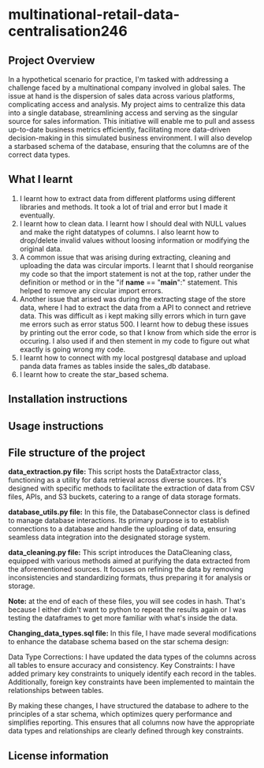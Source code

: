 # multinational-retail-data-centralisation246

## Project Overview 
In a hypothetical scenario for practice, I'm tasked with addressing a challenge faced by a multinational company involved in global sales. The issue at hand is the dispersion of sales data across various platforms, complicating access and analysis. My project aims to centralize this data into a single database, streamlining access and serving as the singular source for sales information. This initiative will enable me to pull and assess up-to-date business metrics efficiently, facilitating more data-driven decision-making in this simulated business environment. I will also develop a starbased schema of the database, ensuring that the columns are of the correct data types.

## What I learnt
1. I learnt how to extract data from different platforms using different libraries and methods. It took a lot of trial and error but I made it eventually. 
2. I learnt how to clean data. I learnt how I should deal with NULL values and make the right datatypes of columns. I also learnt how to drop/delete invalid values without loosing information or modifying the original data. 
3. A common issue that was arising during extracting, cleaning and uploading the data was circular imports. I learnt that I should reorganise my code so that the import statement is not at the top, rather under the definition or method or in the "if __name__ == "__main__":" statement. This helped to remove any circular import errors. 
4. Another issue that arised was during the extracting stage of the store data, where I had to extract the data from a API to connect and retrieve data. This was difficult as i kept making silly errors which in turn gave me errors such as error status 500. I learnt how to debug these issues by printing out the error code, so that I know from which side the error is occuring. I also used if and then stement in my code to figure out what exactly is going wrong my code. 
5. I learnt how to connect with my local postgresql database and upload panda data frames as tables inside the sales_db database.
6. I learnt how to create the star_based schema.

## Installation instructions

## Usage instructions

## File structure of the project
**data_extraction.py file:**
This script hosts the DataExtractor class, functioning as a utility for data retrieval across diverse sources. It's designed with specific methods to facilitate the extraction of data from CSV files, APIs, and S3 buckets, catering to a range of data storage formats.

**database_utils.py file:** 
In this file, the DatabaseConnector class is defined to manage database interactions. Its primary purpose is to establish connections to a database and handle the uploading of data, ensuring seamless data integration into the designated storage system.

**data_cleaning.py file:** 
This script introduces the DataCleaning class, equipped with various methods aimed at purifying the data extracted from the aforementioned sources. It focuses on refining the data by removing inconsistencies and standardizing formats, thus preparing it for analysis or storage.

**Note:**
at the end of each of these files, you will see codes in hash. That's because I either didn't want to python to repeat the results again or I was testing the dataframes to get more familiar with what's inside the data.

**Changing_data_types.sql file:**
In this file, I have made several modifications to enhance the database schema based on the star schema design:

Data Type Corrections: I have updated the data types of the columns across all tables to ensure accuracy and consistency.
Key Constraints: I have added primary key constraints to uniquely identify each record in the tables. Additionally, foreign key constraints have been implemented to maintain the relationships between tables.

By making these changes, I have structured the database to adhere to the principles of a star schema, which optimizes query performance and simplifies reporting. This ensures that all columns now have the appropriate data types and relationships are clearly defined through key constraints.
## License information
